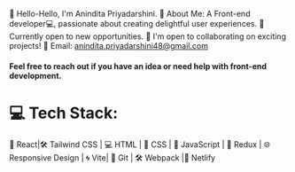 
👋 Hello-Hello, I'm Anindita Priyadarshini.
💫 About Me: A Front-end developer💻, passionate about creating delightful user experiences.
🚀 Currently open to new opportunities.
🌱 I'm open to collaborating on exciting projects! 
📧 Email: anindita.priyadarshini48@gmail.com
<h4>Feel free to reach out if you have an idea or need help with front-end development.</h4>


# 💻 Tech Stack:
📱 React|🛠 Tailwind CSS | 💻 HTML | 🎨 CSS | 🚀 JavaScript | 🔄 Redux | 🌐 Responsive Design | 🌀 Vite| 🔧 Git | 🛠 Webpack |🚀 Netlify  
